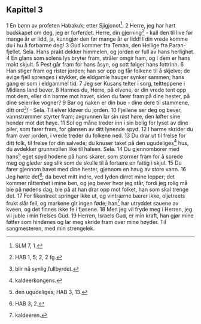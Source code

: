 ## Kapittel 3

1 En bønn av profeten Habakuk; etter Sjigjonot[^1].
2 Herre, jeg har hørt budskapet om deg, jeg er forferdet. Herre, din gjerning[^2] - kall den til live før mange år er lidd, ja, kunngjør den før mange år er lidd! I din vrede komme du i hu å forbarme deg!
3 Gud kommer fra Teman, den Hellige fra Paran-fjellet. Sela. Hans prakt dekker himmelen, og jorden er full av hans herlighet.
4 En glans som solens lys bryter fram, stråler omgir ham, og i dem er hans makt skjult.
5 Pest går fram for hans åsyn, og sott følger hans fottrinn.
6 Han stiger fram og rister jorden; han ser opp og får folkene til å skjelve; de evige fjell sprenges i stykker, de eldgamle hauger synker sammen; hans gang er som i eldgammel tid.
7 Jeg ser Kusans telter i sorg, teltteppene i Midians land bever.
8 Harmes du, Herre, på elvene, er din vrede tent opp mot dem, eller din harme mot havet, siden du farer fram på dine hester, på dine seierrike vogner?
9 Bar og naken er din bue - dine dere til stammene, ditt ord[^3]! - Sela. Til elver kløver du jorden.
10 Fjellene ser deg og bever, vannstrømmer styrter fram; avgrunnen lar sin røst høre, den løfter sine hender mot det høye.
11 Sol og måne treder inn i sin bolig for lyset av dine piler, som farer fram, for glansen av ditt lynende spyd.
12 I harme skrider du fram over jorden, i vrede treder du folkene ned.
13 Du drar ut til frelse for ditt folk, til frelse for din salvede; du knuser taket på den ugudeliges[^4] hus, du avdekker grunnvollen like til halsen. Sela.
14 Du gjennomborer med hans[^5] eget spyd hodene på hans skarer, som stormer fram for å sprede meg og gleder seg slik som de skulle til å fortære en fattig i skjul.
15 Du farer gjennom havet med dine hester, gjennom en haug av store vann.
16 Jeg hørte det[^6]; da bevet mitt indre, ved lyden dirret mine lepper; det kommer råttenhet i mine ben, og jeg bever hvor jeg står, fordi jeg rolig må bie på nødens dag, bie på at han drar opp mot folket, han som skal trenge det.
17 For fikentreet springer ikke ut, og vintrærne bærer ikke, oljetreets frukt slår feil, og markene gir ingen føde; han[^7] har utryddet sauene av kveen, og det finnes ikke fe i fjøsene.
18 Men jeg vil fryde meg i Herren, jeg vil juble i min frelses Gud.
19 Herren, Israels Gud, er min kraft, han gjør mine føtter som hindenes og lar meg skride fram over mine høyder. Til sangmesteren, med min strengelek.

[^1]:  SLM 7, 1.
[^2]:  HAB 1, 5; 2, 2 fg.
[^3]:  blir nå synlig fullbyrdet.
[^4]:  kaldeerkongens.
[^5]:  den ugudeliges; HAB 3, 13.
[^6]:  HAB 3, 2.
[^7]:  kaldeeren.
